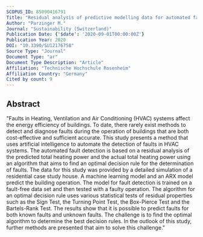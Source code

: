 ```yaml
---
SCOPUS_ID: 85090416791
Title: "Residual analysis of predictive modelling data for automated fault detection in building's heating, ventilation and air conditioning systems"
Author: "Parzinger M."
Journal: "Sustainability (Switzerland)"
Publication Date: {'$date': '2020-09-01T00:00:00Z'}
Publication Year: 2020
DOI: "10.3390/SU12176758"
Source Type: "Journal"
Document Type: "ar"
Document Type Description: "Article"
Affiliation: "Technische Hochschule Rosenheim"
Affiliation Country: "Germany"
Cited by count: 9
---
```


## Abstract
"Faults in Heating, Ventilation and Air Conditioning (HVAC) systems affect the energy efficiency of buildings. To date, there rarely exist methods to detect and diagnose faults during the operation of buildings that are both cost-effective and sufficient accurate. This study presents a method that uses artificial intelligence to automate the detection of faults in HVAC systems. The automated fault detection is based on a residual analysis of the predicted total heating power and the actual total heating power using an algorithm that aims to find an optimal decision rule for the determination of faults. The data for this study was provided by a detailed simulation of a residential case study house. A machine learning model and an ARX model predict the building operation. The model for fault detection is trained on a fault-free data set and then tested with a faulty operation. The algorithm for an optimal decision rule uses various statistical tests of residual properties such as the Sign Test, the Turning Point Test, the Box-Pierce Test and the Bartels-Rank Test. The results show that it is possible to predict faults for both known faults and unknown faults. The challenge is to find the optimal algorithm to determine the best decision rules. In the outlook of this study, further methods are presented that aim to solve this challenge."
